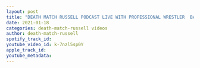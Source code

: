 ```yaml
---
layout: post
title: "DEATH MATCH RUSSELL PODCAST LIVE WITH PROFESSIONAL WRESTLER  BAREKNUCKLE BERSERKER LORD CREWE!"
date: 2021-01-18
categories: death-match-russell videos
author: death-match-russell
spotify_track_id: 
youtube_video_id: k-7nzl5sp0Y
apple_track_id: 
youtube_metadata: 
---
```

